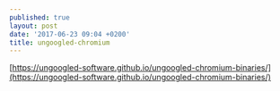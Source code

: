 ```yaml
---
published: true
layout: post
date: '2017-06-23 09:04 +0200'
title: ungoogled-chromium
---
```

[https://ungoogled-software.github.io/ungoogled-chromium-binaries/](https://ungoogled-software.github.io/ungoogled-chromium-binaries/)
